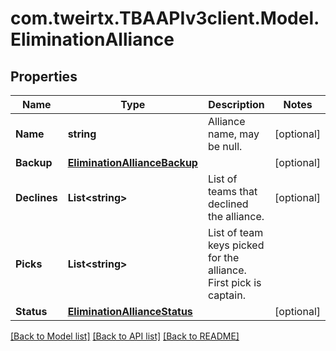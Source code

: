 # com.tweirtx.TBAAPIv3client.Model.EliminationAlliance
## Properties

Name | Type | Description | Notes
------------ | ------------- | ------------- | -------------
**Name** | **string** | Alliance name, may be null. | [optional] 
**Backup** | [**EliminationAllianceBackup**](EliminationAllianceBackup.md) |  | [optional] 
**Declines** | **List&lt;string&gt;** | List of teams that declined the alliance. | [optional] 
**Picks** | **List&lt;string&gt;** | List of team keys picked for the alliance. First pick is captain. | 
**Status** | [**EliminationAllianceStatus**](EliminationAllianceStatus.md) |  | [optional] 

[[Back to Model list]](../README.md#documentation-for-models) [[Back to API list]](../README.md#documentation-for-api-endpoints) [[Back to README]](../README.md)


